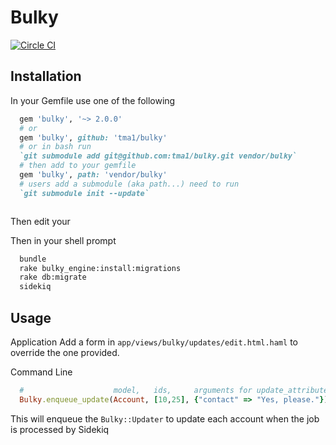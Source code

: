 # Bulky

[![Circle CI](https://circleci.com/gh/tma1/bulky.svg?style=svg)](https://circleci.com/gh/tma1/bulky)

## Installation

In your Gemfile use one of the following
``` ruby
  gem 'bulky', '~> 2.0.0'
  # or
  gem 'bulky', github: 'tma1/bulky'
  # or in bash run
  `git submodule add git@github.com:tma1/bulky.git vendor/bulky`
  # then add to your gemfile
  gem 'bulky', path: 'vendor/bulky'
  # users add a submodule (aka path...) need to run
  `git submodule init --update`
```
```bash
```
Then edit your 

Then in your shell prompt
```bash
  bundle
  rake bulky_engine:install:migrations
  rake db:migrate
  sidekiq
```

## Usage

Application
Add a form in `app/views/bulky/updates/edit.html.haml` to override the one provided.


Command Line
```ruby
  #                    model,   ids,     arguments for update_attributes!
  Bulky.enqueue_update(Account, [10,25], {"contact" => "Yes, please."})
```

This will enqueue the `Bulky::Updater` to update each account when the job is
processed by Sidekiq
